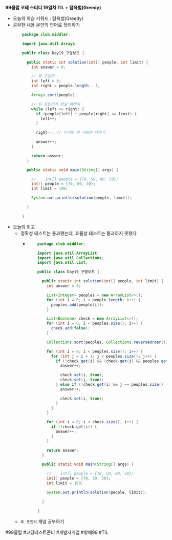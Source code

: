 <b>99클럽 코테 스터디 19일차 TIL + 탐욕법(Greedy)</b>

- 오늘의 학습 키워드 : 탐욕법(Greedy)
- 공부한 내용 본인의 언어로 정리하기
    ```java
        package club.middler;

        import java.util.Arrays;

        public class Day19_구명보트 {

          public static int solution(int[] people, int limit) {
            int answer = 0;

            // 투 포인터
            int left = 0;
            int right = people.length - 1;

            Arrays.sort(people);

            // 두 포인터가 만날 때까지
            while (left <= right) {
              if (people[left] + people[right] <= limit) {
                left++;
              }

              right--; // 무거운 큰 사람만 태우기

              answer++;
            }

            return answer;
          }

          public static void main(String[] args) {

            //    int[] people = {70, 50, 80, 50};
            int[] people = {70, 80, 50};
            int limit = 100;

            System.out.println(solution(people, limit));

          }

        }
    ```
- 오늘의 회고
  - 정확성 테스트는 통과했는데, 효율성 테스트는 통과하지 못했다
    - ```java
          package club.middler;

          import java.util.ArrayList;
          import java.util.Collections;
          import java.util.List;

          public class Day19_구명보트 {

            public static int solution(int[] people, int limit) {
              int answer = 0;

              List<Integer> peoples = new ArrayList<>();
              for (int i = 0; i < people.length; i++) {
                peoples.add(people[i]);
              }

              List<Boolean> check = new ArrayList<>();
              for (int i = 0; i < peoples.size(); i++) {
                check.add(false);
              }

              Collections.sort(peoples, Collections.reverseOrder());

              for (int i = 0; i < peoples.size(); i++) {
                for (int j = i + 1; j < peoples.size(); j++) {
                  if (!check.get(i) && !check.get(j) && peoples.get(i) + peoples.get(j) <= limit) {
                    answer++;

                    check.set(i, true);
                    check.set(j, true);
                  } else if (!check.get(i) && j == peoples.size() - 1) {
                    answer++;

                    check.set(i, true);
                  }
                }
              }

              for (int i = 0; i < check.size(); i++) {
                if (!check.get(i)) {
                  answer++;
                }
              }

              return answer;
            }

            public static void main(String[] args) {

              //    int[] people = {70, 50, 80, 50};
              int[] people = {70, 80, 50};
              int limit = 100;

              System.out.println(solution(people, limit));

            }

          }
      ```
  - `투 포인터` 개념 공부하기

#99클럽 #코딩테스트준비 #개발자취업 #항해99 #TIL

